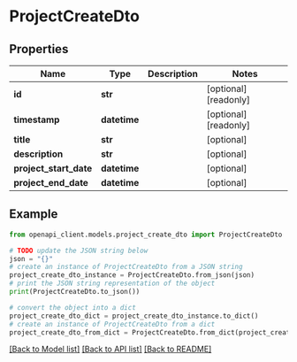 # ProjectCreateDto


## Properties

Name | Type | Description | Notes
------------ | ------------- | ------------- | -------------
**id** | **str** |  | [optional] [readonly] 
**timestamp** | **datetime** |  | [optional] [readonly] 
**title** | **str** |  | [optional] 
**description** | **str** |  | [optional] 
**project_start_date** | **datetime** |  | [optional] 
**project_end_date** | **datetime** |  | [optional] 

## Example

```python
from openapi_client.models.project_create_dto import ProjectCreateDto

# TODO update the JSON string below
json = "{}"
# create an instance of ProjectCreateDto from a JSON string
project_create_dto_instance = ProjectCreateDto.from_json(json)
# print the JSON string representation of the object
print(ProjectCreateDto.to_json())

# convert the object into a dict
project_create_dto_dict = project_create_dto_instance.to_dict()
# create an instance of ProjectCreateDto from a dict
project_create_dto_from_dict = ProjectCreateDto.from_dict(project_create_dto_dict)
```
[[Back to Model list]](../README.md#documentation-for-models) [[Back to API list]](../README.md#documentation-for-api-endpoints) [[Back to README]](../README.md)


